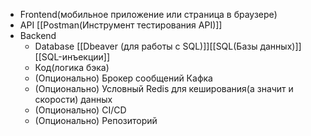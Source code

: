 - Frontend(мобильное приложение или страница в браузере)
- API [[Postman(Инструмент тестирования API)]]
- Backend
	- Database [[Dbeaver (для работы с SQL)]][[SQL(Базы данных)]][[SQL-инъекции]]
	- Код(логика бэка)
	- (Опционально) Брокер сообщений Кафка
	- (Опционально) Условный Redis для кеширования(а значит и скорости) данных
	- (Опционально) CI/CD
	- (Опционально) Репозиторий